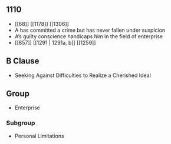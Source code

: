 ## 1110
- [[68]] [[1178]] [[1306]] 
- A has committed a crime but has never fallen under suspicion
- A’s guilty conscience handicaps him in the field of enterprise
- [[857]] [[1291 | 1291a, b]] [[1259]] 

## B Clause
- Seeking Against Difficulties to Realize a Cherished Ideal

## Group
- Enterprise

### Subgroup
- Personal Limitations

